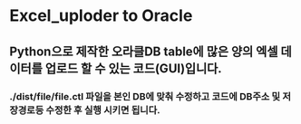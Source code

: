 # Excel_uploder to Oracle

## Python으로 제작한 오라클DB table에 많은 양의 엑셀 데이터를 업로드 할 수 있는 코드(GUI)입니다.

### ./dist/file/file.ctl 파일을 본인 DB에 맞춰 수정하고 코드에 DB주소 및 저장경로등 수정한 후 실행 시키면 됩니다.
